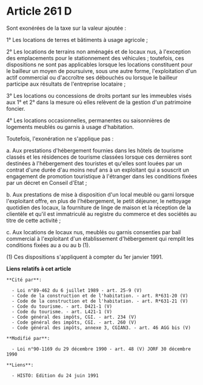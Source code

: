 # Article 261 D

Sont exonérées de la taxe sur la valeur ajoutée :

1° Les locations de terres et bâtiments à usage agricole ;

2° Les locations de terrains non aménagés et de locaux nus, à l'exception des emplacements pour le stationnement des
véhicules ; toutefois, ces dispositions ne sont pas applicables lorsque les locations constituent pour le bailleur un moyen
de poursuivre, sous une autre forme, l'exploitation d'un actif commercial ou d'accroître ses débouchés ou lorsque le bailleur
participe aux résultats de l'entreprise locataire ;

3° Les locations ou concessions de droits portant sur les immeubles visés aux 1° et 2° dans la mesure où elles relèvent de la
gestion d'un patrimoine foncier.

4° Les locations occasionnelles, permanentes ou saisonnières de logements meublés ou garnis à usage d'habitation.

Toutefois, l'exonération ne s'applique pas :

a. Aux prestations d'hébergement fournies dans les hôtels de tourisme classés et les résidences de tourisme classées lorsque
ces dernières sont destinées à l'hébergement des touristes et qu'elles sont louées par un contrat d'une durée d'au moins neuf
ans à un exploitant qui a souscrit un engagement de promotion touristique à l'étranger dans les conditions fixées par un
décret en Conseil d'Etat ;

b. Aux prestations de mise à disposition d'un local meublé ou garni lorsque l'exploitant offre, en plus de l'hébergement, le
petit déjeuner, le nettoyage quotidien des locaux, la fourniture de linge de maison et la réception de la clientèle et qu'il
est immatriculé au registre du commerce et des sociétés au titre de cette activité ;

c. Aux locations de locaux nus, meublés ou garnis consenties par bail commercial à l'exploitant d'un établissement
d'hébergement qui remplit les conditions fixées au a ou au b (1).

(1) Ces dispositions s'appliquent à compter du 1er janvier 1991.

**Liens relatifs à cet article**

	**Cité par**:

	  - Loi n°89-462 du 6 juillet 1989 - art. 25-9 (V)
	  - Code de la construction et de l'habitation. - art. R*631-20 (V)
	  - Code de la construction et de l'habitation. - art. R*631-21 (V)
	  - Code du tourisme. - art. D421-1 (V)
	  - Code du tourisme. - art. L421-1 (V)
	  - Code général des impôts, CGI. - art. 234 (V)
	  - Code général des impôts, CGI. - art. 260 (V)
	  - Code général des impôts, annexe 3, CGIAN3. - art. 46 AGG bis (V)

	**Modifié par**:

	  - Loi n°90-1169 du 29 décembre 1990 - art. 48 (V) JORF 30 décembre 1990

	**Liens**:

	  - HISTO: Edition du 24 juin 1991
